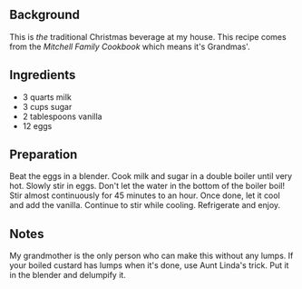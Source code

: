 <!--
title: Boiled custard
created: 27 January 2005 - 8:06 pm
updated: 27 January 2005 - 8:06 pm
slug: boiled-custard
tags: recipes
-->

## Background ##

This is _the_ traditional Christmas beverage at my house. This recipe comes from
the _Mitchell Family Cookbook_ which means it's Grandmas'.

## Ingredients ##

* 3 quarts milk
* 3 cups sugar
* 2 tablespoons vanilla
* 12 eggs

## Preparation ##

Beat the eggs in a blender. Cook milk and sugar in a double boiler until very
hot. Slowly stir in eggs. Don't let the water in the bottom of the boiler boil!
Stir almost continuously for 45 minutes to an hour. Once done, let it cool and
add the vanilla. Continue to stir while cooling. Refrigerate and enjoy.

## Notes ##

My grandmother is the only person who can make this without any lumps. If your
boiled custard has lumps when it's done, use Aunt Linda's trick. Put it in the
blender and delumpify it.
